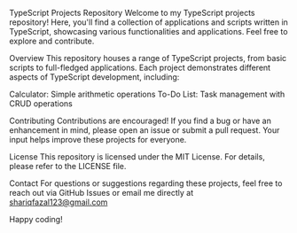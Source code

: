 TypeScript Projects Repository
Welcome to my TypeScript projects repository! Here, you'll find a collection of applications and scripts written in TypeScript, showcasing various functionalities and applications. Feel free to explore and contribute.

Overview
This repository houses a range of TypeScript projects, from basic scripts to full-fledged applications. Each project demonstrates different aspects of TypeScript development, including:

Calculator: Simple arithmetic operations
To-Do List: Task management with CRUD operations

Contributing
Contributions are encouraged! If you find a bug or have an enhancement in mind, please open an issue or submit a pull request. Your input helps improve these projects for everyone.

License
This repository is licensed under the MIT License. For details, please refer to the LICENSE file.

Contact
For questions or suggestions regarding these projects, feel free to reach out via GitHub Issues or email me directly at shariqfazal123@gmail.com

Happy coding!
